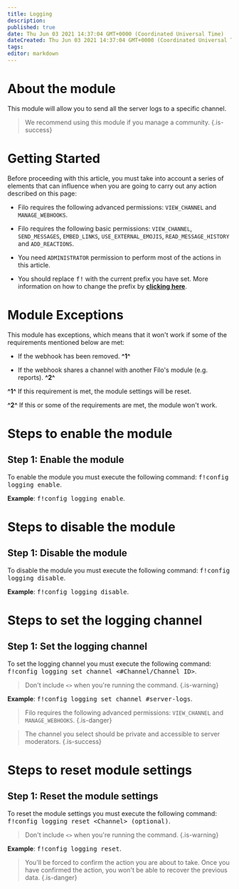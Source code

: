 ```yaml
---
title: Logging
description:
published: true
date: Thu Jun 03 2021 14:37:04 GMT+0000 (Coordinated Universal Time)
dateCreated: Thu Jun 03 2021 14:37:04 GMT+0000 (Coordinated Universal Time)
tags:
editor: markdown
---
```


# About the module

This module will allow you to send all the server logs to a specific channel.

> We recommend using this module if you manage a community.
{.is-success}

# Getting Started

Before proceeding with this article, you must take into account a series of elements that can influence when you are going to carry out any action described on this page:

- Filo requires the following advanced permissions: ``VIEW_CHANNEL`` and ``MANAGE_WEBHOOKS``.

- Filo requires the following basic permissions: ``VIEW_CHANNEL``, ``SEND_MESSAGES``, ``EMBED_LINKS``, ``USE_EXTERNAL_EMOJIS``, ``READ_MESSAGE_HISTORY`` and ``ADD_REACTIONS``.

- You need ``ADMINISTRATOR`` permission to perform most of the actions in this article.

- You should replace <kbd>f!</kbd> with the current prefix you have set. More information on how to change the prefix by **[clicking here](en/modules/prefix)**.

# Module Exceptions

This module has exceptions, which means that it won't work if some of the requirements mentioned below are met:

- If the webhook has been removed. **^1^**

- If the webhook shares a channel with another Filo's module (e.g. reports). **^2^**

**^1^** If this requirement is met, the module settings will be reset.

**^2^** If this or some of the requirements are met, the module won't work.

# Steps to enable the module

## **Step 1**: Enable the module

To enable the module you must execute the following command: <kbd>f!config logging enable</kbd>.

**Example**: <kbd>f!config logging enable</kbd>.

# Steps to disable the module

## **Step 1**: Disable the module

To disable the module you must execute the following command: <kbd>f!config logging disable</kbd>.

**Example**: <kbd>f!config logging disable</kbd>.

# Steps to set the logging channel

## **Step 1**: Set the logging channel

To set the logging channel you must execute the following command: <kbd>f!config logging set channel \<#Channel/Channel ID></kbd>.

> Don't include ``<>`` when you're running the command.
{.is-warning}

**Example**: <kbd>f!config logging set channel #server-logs</kbd>.

> Filo requires the following advanced permissions: ``VIEW_CHANNEL`` and ``MANAGE_WEBHOOKS``.
{.is-danger}

> The channel you select should be private and accessible to server moderators.
{.is-success}

# Steps to reset module settings

## **Step 1**: Reset the module settings

To reset the module settings you must execute the following command: <kbd>f!config logging reset \<Channel> (optional)</kbd>.

> Don't include ``<>`` when you're running the command.
{.is-warning}

**Example**: <kbd>f!config logging reset</kbd>.

> You'll be forced to confirm the action you are about to take. Once you have confirmed the action, you won't be able to recover the previous data.
{.is-danger}
